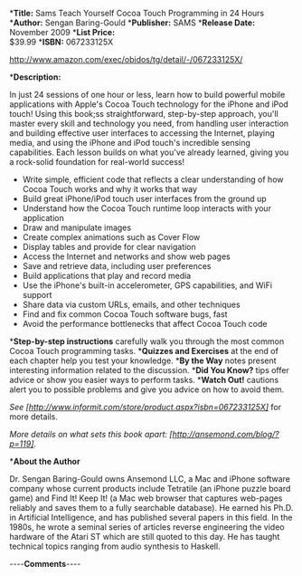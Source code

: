 


***Title:**
Sams Teach Yourself Cocoa Touch Programming in 24 Hours
***Author:**
Sengan Baring-Gould
***Publisher:**
SAMS
***Release Date:**
November 2009
***List Price:**   
$39.99
***ISBN:** 067233125X

http://www.amazon.com/exec/obidos/tg/detail/-/067233125X/

***Description:**

In just 24 sessions of one hour or less, learn how to build powerful mobile applications with Apple's Cocoa Touch technology for the iPhone and iPod touch! Using this book;ss straightforward, step-by-step approach, you'll master every skill and technology you need, from handling user interaction and building effective user interfaces to accessing the Internet, playing media, and using the iPhone and iPod touch's incredible sensing capabilities. Each lesson builds on what you've already learned, giving you a rock-solid foundation for real-world success!


* Write simple, efficient code that reflects a clear understanding of how Cocoa Touch works and why it works that way
* Build great iPhone/iPod touch user interfaces from the ground up
* Understand how the Cocoa Touch runtime loop interacts with your application
* Draw and manipulate images
* Create complex animations such as Cover Flow 
* Display tables and provide for clear navigation
* Access the Internet and networks and show web pages
* Save and retrieve data, including user preferences
* Build applications that play and record media 
* Use the iPhone's built-in accelerometer, GPS capabilities, and WiFi support
* Share data via custom URLs, emails, and other techniques
* Find and fix common Cocoa Touch software bugs, fast
* Avoid the performance bottlenecks that affect Cocoa Touch code



***Step-by-step instructions** carefully walk you through the most common Cocoa Touch programming tasks.
***Quizzes and Exercises** at the end of each chapter help you test your knowledge. 
***By the Way** notes present interesting information related to the discussion. 
***Did You Know?** tips offer advice or show you easier ways to perform tasks. 
***Watch Out!** cautions alert you to possible problems and give you advice on how to avoid them.


*See  [http://www.informit.com/store/product.aspx?isbn=067233125X]* for more details.

*More details on what sets this book apart: [http://ansemond.com/blog/?p=119]*.



***About the Author**

Dr. Sengan Baring-Gould owns Ansemond LLC, a Mac and iPhone software company whose current products include Tetratile (an iPhone puzzle board game) and Find It! Keep It! (a Mac web browser that captures web-pages reliably and saves them to a fully searchable database). He earned his Ph.D. in Artificial Intelligence, and has published several papers in this field. In the 1980s, he wrote a seminal series of articles reverse engineering the video hardware of the Atari ST which are still quoted to this day. He has taught technical topics ranging from audio synthesis to Haskell.




----**Comments**----
